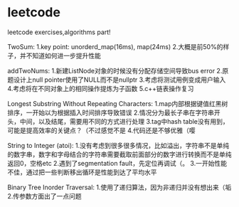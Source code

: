 # leetcode
leetcode exercises,algorithms part!


TwoSum:
	1.key point: unorderd_map(16ms), map(24ms)
	2.大概是前50%的样子，并不知道如何进一步提升性能

addTwoNums:
	1.新建ListNode对象的时候没有分配存储空间导致bus error
	2.原题设计上null pointer使用了NULL而不是nullptr
	3.考虑将测试用例变成用户输入
	4.考虑将在不同对象上的相同操作提炼为子函数
	5.c++链表操作复习

Longest Substring Without Repeating Characters:
	1.map内部根据键值红黑树排序，一开始以为根据插入时间排序导致错误
	2.情况分为最长子串在字符串开头，中间，以及结尾，需要用不同的方式进行处理
	3.tag中hash table没有用到，可能是提高效率的关键点？（不过感觉不是
	4.代码还是不够优雅（嘤

String to Integer (atoi):
	1.没有考虑到很多很多情况，比如溢出，字符串不是单纯的数字串，数字和字母结合的字符串需要截取前面部分的数字进行转换而不是单纯返回0，空格etc
	2.遇到了segmentation fault，先定位再调试（。
	3.一开始性能不佳，通过把一些判断移出循环是性能到达了平均水平

Binary Tree Inorder Traversal:
	1.使用了递归算法，因为非递归并没有想出来（垢
	2.传参数方面出了一点问题